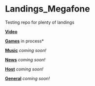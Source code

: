 # Landings_Megafone
Testing repo for plenty of landings


[**Video**](https://grant-inna.github.io/Landings_Megafone/Video)

[**Games**](https://grant-inna.github.io/Landings_Megafone/Games) in process*

[**Music**](https://grant-inna.github.io/Landings_Megafone/Music) *coming soon!*

[**News**](https://grant-inna.github.io/Landings_Megafone/News) *coming soon!*

[**Host**](https://grant-inna.github.io/Landings_Megafone/Host) *coming soon!*

[**General**](https://grant-inna.github.io/Landings_Megafone/General) *coming soon!*
